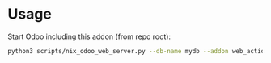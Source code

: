 # Usage

Start Odoo including this addon (from repo root):

```bash
python3 scripts/nix_odoo_web_server.py --db-name mydb --addon web_action_conditionable
```
